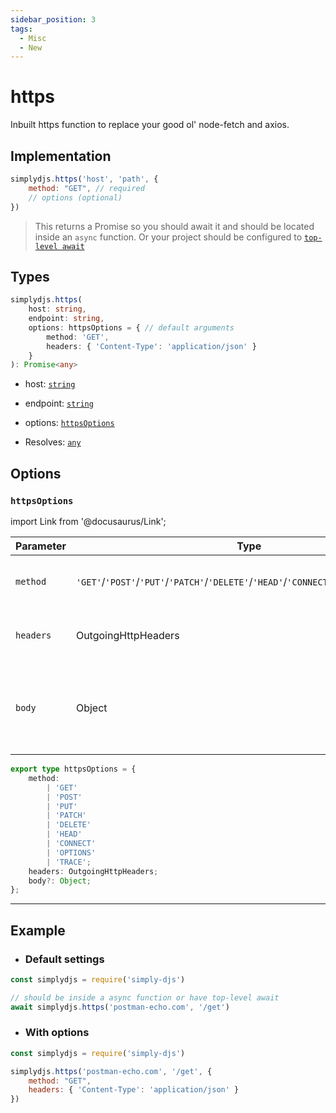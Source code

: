 ```yaml
---
sidebar_position: 3
tags:
  - Misc
  - New
---
```


# https

Inbuilt https function to replace your good ol' node-fetch and axios.

## Implementation
```js
simplydjs.https('host', 'path', {
    method: "GET", // required
    // options (optional)
})
```

> This returns a Promise so you should await it and should be located inside an `async` function. Or your project should be configured to [`top-level await`](https://developer.mozilla.org/en-US/docs/Web/JavaScript/Reference/Operators/await#top_level_await)

## Types
```ts
simplydjs.https(
	host: string,
	endpoint: string,
	options: httpsOptions = { // default arguments
		method: 'GET',
		headers: { 'Content-Type': 'application/json' }
	}
): Promise<any>
```

- host: [`string`](https://developer.mozilla.org/en-US/docs/Web/JavaScript/Reference/Global_Objects/String)
- endpoint: [`string`](https://developer.mozilla.org/en-US/docs/Web/JavaScript/Reference/Global_Objects/String)
- options: [`httpsOptions`](#httpsoptions)


- Resolves: [`any`](https://www.typescriptlang.org/docs/handbook/2/everyday-types.html#any)


## Options

### `httpsOptions`


import Link from '@docusaurus/Link';

| Parameter | Type | Required | Default    | Description |
| --------- | ----- | -------- | -------- | ---------- |
| `method`   | <Link to="https://developer.mozilla.org/en-US/docs/Web/JavaScript/Reference/Global_Objects/String">`'GET'`/`'POST'`/`'PUT'`/`'PATCH'`/`'DELETE'`/`'HEAD'`/`'CONNECT'`/`'OPTIONS'`/`'TRACE'`</Link> | ❌  | "GET" | Provide a method to access the api |
| `headers`   | <Link to="https://developer.mozilla.org/en-US/docs/Web/HTTP/Headers">OutgoingHttpHeaders</Link> | ❌  | { 'Content-Type': 'application/json' } | The header of the request |
| `body`   | <Link to="https://developer.mozilla.org/en-US/docs/Web/JavaScript/Reference/Global_Objects/Object">Object</Link> | ❌  | _none_ | The body to send the request (cannot be used in 'GET' request) |

```ts
export type httpsOptions = {
	method:
		| 'GET'
		| 'POST'
		| 'PUT'
		| 'PATCH'
		| 'DELETE'
		| 'HEAD'
		| 'CONNECT'
		| 'OPTIONS'
		| 'TRACE';
	headers: OutgoingHttpHeaders;
	body?: Object;
};
```

-----------------------

## Example

- ### Default settings


```js title="https.js"
const simplydjs = require('simply-djs')

// should be inside a async function or have top-level await
await simplydjs.https('postman-echo.com', '/get')
```

- ### With options

```js title="https.js"
const simplydjs = require('simply-djs')

simplydjs.https('postman-echo.com', '/get', {
    method: "GET",
    headers: { 'Content-Type': 'application/json' }
})
```